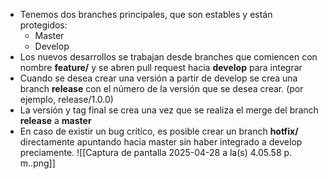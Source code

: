 - Tenemos dos branches principales, que son estables y están protegidos:
	- Master
	- Develop
- Los nuevos desarrollos se trabajan desde branches que comiencen con nombre **feature/** y se abren pull request hacia **develop** para integrar
- Cuando se desea crear una versión a partir de develop se crea una branch **release** con el número de la versión que se desea crear. (por ejemplo, release/1.0.0)
- La versión y tag final se crea una vez que se realiza el merge del branch **release** a **master**
- En caso de existir un bug crítico, es posible crear un branch **hotfix/** directamente apuntando hacia master sin haber integrado a develop preciamente.
	![[Captura de pantalla 2025-04-28 a la(s) 4.05.58 p. m..png]]